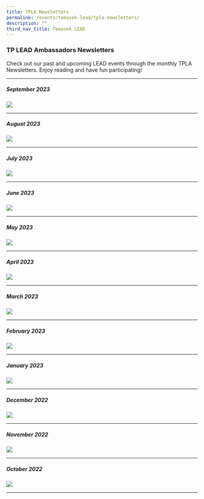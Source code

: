 ```yaml
---
title: TPLA Newsletters
permalink: /events/temasek-lead/tpla-newsletters/
description: ""
third_nav_title: Temasek LEAD
---
```

### TP LEAD Ambassadors Newsletters

Check out our past and upcoming LEAD events through the monthly TPLA Newsletters. Enjoy reading and have fun participating!

<hr>

##### September 2023
![](/images/Events/Temasek%20LEAD/TPLA%20Newsletters/la%20issue%2012_sept28.png)
<hr>

##### August 2023
![](/images/Events/Temasek%20LEAD/TPLA%20Newsletters/la%20issue%2011_aug23.png)
<hr>

##### July 2023
![](/images/Events/Temasek%20LEAD/TPLA%20Newsletters/la%20issue%2010_jul23.png)
<hr>

##### June 2023
![](/images/Events/Temasek%20LEAD/TPLA%20Newsletters/la%20issue%209_jun23.png)
<hr>

##### May 2023
![](/images/Events/Temasek%20LEAD/TPLA%20Newsletters/la%20issue%208_may23.png)
<hr>

##### April 2023
![](/images/Events/Temasek%20LEAD/TPLA%20Newsletters/la%20issue%207_apr23.png)

<hr>

##### March 2023
![](/images/Events/Temasek%20LEAD/TPLA%20Newsletters/la%20issue%206_mar23.png)

<hr>

##### February 2023
![](/images/Events/Temasek%20LEAD/TPLA%20Newsletters/la%20issue%205_feb23.png)

<hr>

##### January 2023
![](/images/Events/Temasek%20LEAD/TPLA%20Newsletters/la%20issue%204_jan23.png)

<hr>

##### December 2022
![](/images/Events/Temasek%20LEAD/TPLA%20Newsletters/la%20issue%203_dec22.png)

<hr>

##### November 2022
![](/images/Events/Temasek%20LEAD/TPLA%20Newsletters/la%20issue%202_nov22.png)

<hr>

##### October 2022
![](/images/Events/Temasek%20LEAD/TPLA%20Newsletters/la%20issue%201_oct22.png)

<hr>